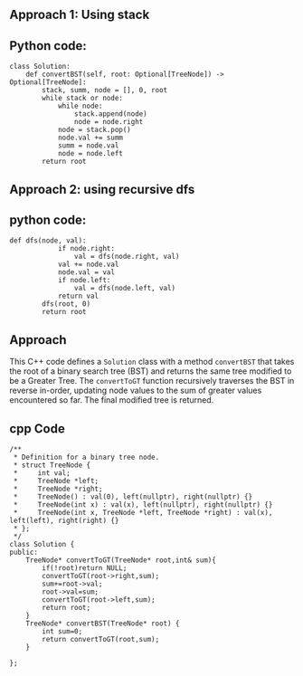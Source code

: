## Approach 1: Using stack
## Python code:
```
class Solution:
    def convertBST(self, root: Optional[TreeNode]) -> Optional[TreeNode]:        
        stack, summ, node = [], 0, root
        while stack or node:
            while node:
                stack.append(node)
                node = node.right
            node = stack.pop()
            node.val += summ
            summ = node.val
            node = node.left
        return root
```
## Approach 2: using recursive dfs
## python code:
```
def dfs(node, val):
            if node.right:
                val = dfs(node.right, val)
            val += node.val
            node.val = val
            if node.left:
                val = dfs(node.left, val)
            return val
        dfs(root, 0)
        return root
```
## Approach
This C++ code defines a `Solution` class with a method `convertBST` that takes the root of a binary search tree (BST) and returns the same tree modified to be a Greater Tree. The `convertToGT` function recursively traverses the BST in reverse in-order, updating node values to the sum of greater values encountered so far. The final modified tree is returned.
## cpp Code
```
/**
 * Definition for a binary tree node.
 * struct TreeNode {
 *     int val;
 *     TreeNode *left;
 *     TreeNode *right;
 *     TreeNode() : val(0), left(nullptr), right(nullptr) {}
 *     TreeNode(int x) : val(x), left(nullptr), right(nullptr) {}
 *     TreeNode(int x, TreeNode *left, TreeNode *right) : val(x), left(left), right(right) {}
 * };
 */
class Solution {
public:
    TreeNode* convertToGT(TreeNode* root,int& sum){
        if(!root)return NULL;
        convertToGT(root->right,sum);
        sum+=root->val;
        root->val=sum;
        convertToGT(root->left,sum);
        return root;
    }
    TreeNode* convertBST(TreeNode* root) {
        int sum=0;
        return convertToGT(root,sum);
    }

};
```

